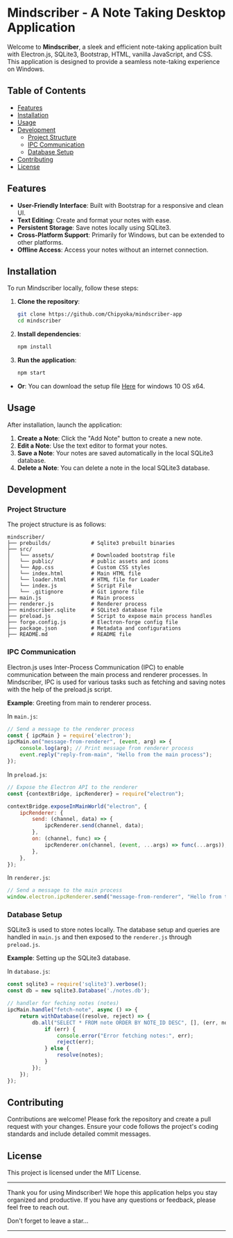 # Mindscriber - A Note Taking Desktop Application

Welcome to **Mindscriber**, a sleek and efficient note-taking application built with Electron.js, SQLite3, Bootstrap, HTML, vanilla JavaScript, and CSS. This application is designed to provide a seamless note-taking experience on Windows.

## Table of Contents

-   [Features](#features)
-   [Installation](#installation)
-   [Usage](#usage)
-   [Development](#development)
    -   [Project Structure](#project-structure)
    -   [IPC Communication](#ipc-communication)
    -   [Database Setup](#database-setup)
-   [Contributing](#contributing)
-   [License](#license)

## Features

-   **User-Friendly Interface**: Built with Bootstrap for a responsive and clean UI.
-   **Text Editing**: Create and format your notes with ease.
-   **Persistent Storage**: Save notes locally using SQLite3.
-   **Cross-Platform Support**: Primarily for Windows, but can be extended to other platforms.
-   **Offline Access**: Access your notes without an internet connection.

## Installation

To run Mindscriber locally, follow these steps:

1. **Clone the repository**:

    ```bash
    git clone https://github.com/Chipyoka/mindscriber-app
    cd mindscriber
    ```

2. **Install dependencies**:

    ```bash
    npm install
    ```

3. **Run the application**:
    ```bash
    npm start
    ```

-   **Or**:
    You can download the setup file [Here](https://github.com/Chipyoka/mindscriber-app/releases/download/v1.0.0/Mindscriber-1.0.0.Setup.exe) for windows 10 OS x64.

## Usage

After installation, launch the application:

1. **Create a Note**: Click the "Add Note" button to create a new note.
2. **Edit a Note**: Use the text editor to format your notes.
3. **Save a Note**: Your notes are saved automatically in the local SQLite3 database.
4. **Delete a Note**: You can delete a note in the local SQLite3 database.

## Development

### Project Structure

The project structure is as follows:

```
mindscriber/
├── prebuilds/             # Sqlite3 prebuilt binaries
├── src/
│   └── assets/            # Downloaded bootstrap file
│   └── public/            # public assets and icons
│   └── App.css            # Custom CSS styles
│   └── index.html         # Main HTML file
│   └── loader.html        # HTML file for Loader
│   └── index.js           # Script File
│   └── .gitignore         # Git ignore file
├── main.js                # Main process
├── renderer.js            # Renderer process
├── mindscriber.sqlite     # SQLite3 database file
├── preload.js             # Script to expose main process handles
├── forge.config.js        # Electron-forge config file
├── package.json           # Metadata and configurations
├── README.md              # README file

```

### IPC Communication

Electron.js uses Inter-Process Communication (IPC) to enable communication between the main process and renderer processes. In Mindscriber, IPC is used for various tasks such as fetching and saving notes with the help of the preload.js script.

**Example**: Greeting from main to renderer process.

In `main.js`:

```javascript
// Send a message to the renderer process
const { ipcMain } = require('electron');
ipcMain.on("message-from-renderer", (event, arg) => {
	console.log(arg); // Print message from renderer process
	event.reply("reply-from-main", "Hello from the main process");
});

```

In `preload.js`:

```javascript
// Expose the Electron API to the renderer
const {contextBridge, ipcRenderer} = require("electron");

contextBridge.exposeInMainWorld("electron", {
	ipcRenderer: {
		send: (channel, data) => {
			ipcRenderer.send(channel, data);
		},
		on: (channel, func) => {
			ipcRenderer.on(channel, (event, ...args) => func(...args));
		},
	},
});

```

In `renderer.js`:

```javascript
// Send a message to the main process
window.electron.ipcRenderer.send("message-from-renderer", "Hello from the renderer process");
```

### Database Setup

SQLite3 is used to store notes locally. The database setup and queries are handled in `main.js` and then exposed to the `renderer.js` through `preload.js`.

**Example**: Setting up the SQLite3 database.

In `database.js`:

```javascript
const sqlite3 = require('sqlite3').verbose();
const db = new sqlite3.Database('./notes.db');

// handler for feching notes (notes)
ipcMain.handle("fetch-note", async () => {
	return withDatabase((resolve, reject) => {
		db.all("SELECT * FROM note ORDER BY NOTE_ID DESC", [], (err, notes) => {
			if (err) {
				console.error("Error fetching notes:", err);
				reject(err);
			} else {
				resolve(notes);
			}
		});
	});
});
```

## Contributing

Contributions are welcome! Please fork the repository and create a pull request with your changes. Ensure your code follows the project's coding standards and include detailed commit messages.

## License

This project is licensed under the MIT License.

---

Thank you for using Mindscriber! We hope this application helps you stay organized and productive. If you have any questions or feedback, please feel free to reach out.

Don't forget to leave a star...

---
